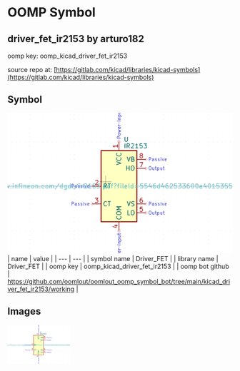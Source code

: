 # OOMP Symbol  
## driver_fet_ir2153  by arturo182  
  
oomp key: oomp_kicad_driver_fet_ir2153  
  
source repo at: [https://gitlab.com/kicad/libraries/kicad-symbols](https://gitlab.com/kicad/libraries/kicad-symbols)  
## Symbol  
  
[![working.png](working_600.png)](working.png)  
| name | value | 
| --- | --- | 
| symbol name | Driver_FET | 
| library name | Driver_FET | 
| oomp key | oomp_kicad_driver_fet_ir2153 | 
| oomp bot github | https://github.com/oomlout/oomlout_oomp_symbol_bot/tree/main/kicad_driver_fet_ir2153/working | 
## Images  
  
[![working.png](working_140.png)](working.png)  
